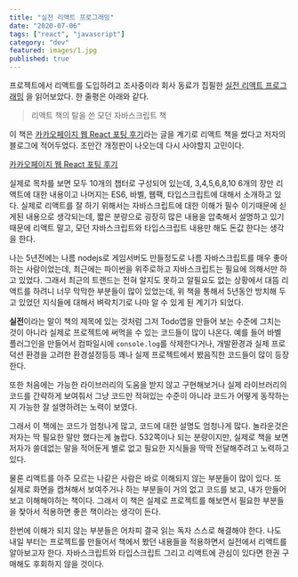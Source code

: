```yaml
---
title: "실전 리액트 프로그래밍"
date: "2020-07-06"
tags: ["react", "javascript"]
category: "dev"
featured: images/1.jpg
published: true
---
```


프로젝트에서 리액트를 도입하려고 조사중이라 회사 동료가 집필한 [실전 리액트 프로그래밍](http://www.yes24.com/Product/Goods/74223605) 을 읽어보았다. 한 줄평은 아래와 같다.

> 리액트 책의 탈을 쓴 모던 자바스크립트 책

이 책은 [카카오페이지 웹 React 포팅 후기](https://medium.com/@ljs0705/%EC%B9%B4%EC%B9%B4%EC%98%A4%ED%8E%98%EC%9D%B4%EC%A7%80-%EC%9B%B9-react-%ED%8F%AC%ED%8C%85-%ED%9B%84%EA%B8%B0-76402cc5e031)라는 글을 계기로 리액트 책을 썼다고 저자의 블로그에 적어두었다. 조만간 개정판이 나오는데 다시 사야할지 고민이다.

[카카오페이지 웹 React 포팅 후기](https://medium.com/@ljs0705/%EC%B9%B4%EC%B9%B4%EC%98%A4%ED%8E%98%EC%9D%B4%EC%A7%80-%EC%9B%B9-react-%ED%8F%AC%ED%8C%85-%ED%9B%84%EA%B8%B0-76402cc5e031)

실제로 목차를 보면 모두 10개의 챕터로 구성되어 있는데, 3,4,5,6,8,10 6개의 장만 리액트에 대한 내용이고 나머지는 ES6, 바벨, 웹팩, 타입스크립트에 대해서 소개하고 있다. 실제로 리액트를 잘 하기 위해서는 자바스크립트에 대한 이해가 필수 이기때문에 싣게된 내용으로 생각되는데, 짧은 분량으로 굉장히 많은 내용을 압축해서 설명하고 있기 때문에 리액트 말고, 모던 자바스크립트와 타입스크립트 내용만 해도 돈값 한다는 생각을 한다.

나는 5년전에는 나름 nodejs로 게임서버도 만들정도로 나름 자바스크립트를 매우 좋아하는 사람이었는데, 최근에는 파이썬을 위주로하고 자바스크립트는 필요에 의해서만 하고 있었다. 그래서 최근의 트랜드는 전혀 알지도 못하고 알필요도 없는 상황에서 대뜸 리액트를 하려니 너무 막막한 부분들이 많이 있었는데, 위 책을 통해서 5년동안 방치해 두고 있었던 지식들에 대해서 벼락치기로 나마 알 수 있게 된 계기가 되었다.

**실전**이라는 말이 책의 제목에 있는 것처럼 그저 Todo앱을 만들어 보는 수준에 그치는 것이 아니라 실제로 프로젝트에 써먹을 수 있는 코드들이 많이 나온다. 예를 들어 바벨 플러그인을 만들어서 컴파일시에 `console.log`를 삭제한다거나, 개발환경과 실제 프로덕션 환경을 고려한 환경설정등등 꽤나 실제 프로젝트에서 봤음직한 코드들이 많이 등장한다.

또한 처음에는 가능한 라이브러리의 도움을 받지 않고 구현해보거나 실제 라이브러리의 코드를 간략하게 보여줘서 그냥 코드만 적혀있는 수준이 아니라 코드가 어떻게 동작하는지 가능한 잘 설명하려는 노력이 보였다.

그래서 이 책에는 코드가 엄청나게 많고, 코드에 대한 설명도 엄청나게 많다. 놀라운것은 저자는 딱 필요한 말만 했다는게 놀랍다. 532쪽이나 되는 분량이지만, 실제로 책을 보면 저자가 쓸데없는 말을 적어둔게 별로 없고 필요한 지식들을 딱딱 전달해주려고 노력하고 있다.

물론 리액트를 아주 모르는 나같은 사람은 바로 이해되지 않는 부분들이 많이 있다. 또 실제로 화면을 캡쳐해서 보여주거나 하는 부분들이 거의 없고 코드를 보고, 내가 만들어보고 이해해야하는 책이다. 그래서 이 책은 실제로 프로젝트를 해보면서 필요한 부분들을 찾아서 적용하면 좋은 책이라는 생각이 든다.

한번에 이해가 되지 않는 부분들은 어차피 결국 읽는 독자 스스로 해결해야 한다. 나도 내일 부터는 프로젝트를 만들어서 책에서 봤던 내용들을 적용하면서 실전에서 리액트를 알아보고자 한다. 자바스크립트와 타입스크립트 그리고 리액트에 관심이 있다면 한권 구매해도 후회하지 않을 것이다.
